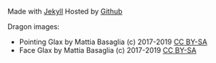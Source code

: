 Made with [Jekyll](https://jekyllrb.com)
Hosted by [Github](https://github.com/)

Dragon images:
* Pointing Glax by Mattia Basaglia (c) 2017-2019 [CC BY-SA](https://creativecommons.org/licenses/by-sa/4.0/)
* Face Glax by Mattia Basaglia (c) 2017-2019 [CC BY-SA](https://creativecommons.org/licenses/by-sa/4.0/)

